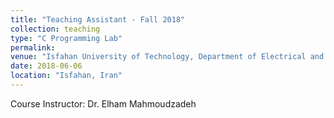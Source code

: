 ```yaml
---
title: "Teaching Assistant - Fall 2018"
collection: teaching
type: "C Programming Lab"
permalink:
venue: "Isfahan University of Technology, Department of Electrical and Computer Engineering"
date: 2018-06-06
location: "Isfahan, Iran"
---
```


Course Instructor: Dr. Elham Mahmoudzadeh
